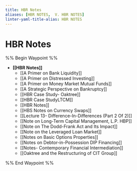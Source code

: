 ```yaml
---
title: HBR Notes
aliases: [HBR NOTES,  V. HBR NOTES]
linter-yaml-title-alias: HBR NOTES
---
```


# HBR Notes
%% Begin Waypoint %%
- **[[HBR Notes]]**
	- [[A Primer on Bank Liquidity]]
	- [[A Primer on Distressed Investing]]
	- [[A Primer on Money Market Mutual Funds]]
	- [[A Strategic Perspective on Bankruptcy]]
	- [[HBR Case Study- Oaktree]]
	- [[HBR Case StudyLTCM]]
	- [[HBR Notes]]
	- [[HBS Notes on Currency Swaps]]
	- [[Lecture 13- Difference-In-Differences (Part 2 Of 2)]]
	- [[Note on Long-Term Capital Management, L.P. HBP]]
	- [[Note on The Dodd-Frank Act and Its Impact]]
	- [[Note on the Leveraged Loan Market]]
	- [[Notes on Basic Options Properties]]
	- [[Notes on Debtor-in-Possession DIP Financing]]
	- [[Notes- Contemporary Financial Intermediation]]
	- [[Oaktree and the Restructuring of CIT Group]]

%% End Waypoint %%
